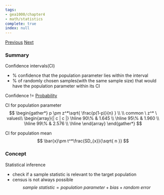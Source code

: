 ```yaml
---
tags:
- gea1000/chapter4
- math/statistics
complete: true
index: null
---
```

[Previous](/labyrinth/notes/math/gea1000/statistical_probability)   [Next](/labyrinth/notes/math/gea1000/hypothesis_tests)
### Summary
Confidence intervals(CI)
- % confidence that the population parameter lies within the interval
- % of randomly chosen samples(with the same sample size) that would have the population parameter within its CI

Confidence != [Probability](/labyrinth/notes/math/gea1000/statistical_probability)

CI for population parameter
$$
\begin{gather*}
p \pm z^*\sqrt{ \frac{p(1-p)}{n} } \\
\\
common \ z^* \ values\\
\begin{array}{| c | c |}
\hline
90\% & 1.645 \\
\hline
95\% & 1.960 \\
\hline
99\% & 2.576 \\
\hline
\end{array}
\end{gather*}
$$

CI for population mean
$$
\bar{x}\pm t^*\frac{SD_{x}}{\sqrt{ n }}
$$
### Concept
Statistical inference
- check if a sample statistic is relevant to the target population
- census is not always possible
$$
sample \ statistic = population \ parameter +bias + random \ error
$$